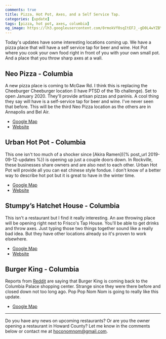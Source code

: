 ```yaml
---
comments: true
title: Pizza, Hot Pot, Axes, and a Self Service Tap.
categories: [update]
tags: [pizza, hot pot, axes, columbia]
og_image: https://lh3.googleusercontent.com/0rmokVf0sqItEFJ_-gD0L4wYZBYioPO8jzC_zco0jB5L0iSAPkmQZxLNSZkxahEOjH3cqZWgfv0XRt61uSEnUI7mILnwF6vw88pRkRiTPbZxHlO7jJCbnVzJbqF3LN0WIel2KuMGKQ=w400
---
```


Today's updates have some interesting locations coming up. We have a pizza place that will have a self service tap for beer and wine. Hot Pot where you cook your own food right in front of you with your own small pot. And a place that you throw sharp axes at a wall.

<!--more-->

## Neo Pizza - Columbia

A new pizza place is coming to McGaw Rd. I think this is replacing the Cheeburger Cheeburger location (I have PTSD of the 1lb challenge). Set to open January 2020. They'll provide artisan pizzas and paninis. A cool thing they say will have is a self-service tap for beer and wine. I've never seen that before. This will be the third Neo Pizza location as the others are in Annapolis and Bel Air.

* [Google Map](https://goo.gl/maps/96wdwnDimCvLjb9j9)
* [Website](https://neopizza.com/)

## Urban Hot Pot - Columbia

This one isn't too much of a shocker since [Akira Ramen]({% post_url 2019-09-12-updates %}) is opening up just a couple doors down. In Rockville, these businesses share owners and are also next to each other. Urban Hot Pot will provide all you can eat chinese style fondue. I don't know of a better way to describe hot pot but it is great to have in the winter time.

* [Google Map](https://goo.gl/maps/96wdwnDimCvLjb9j9)
* [Website](https://www.urbanhotpot.com/)

## Stumpy’s Hatchet House - Columbia

This isn't a restaurant but I find it really interesting. An axe throwing place will be opening right next to Frisco's Tap House. You'll be able to get drinks and throw axes. Just typing those two things together sound like a really bad idea. But they have other locations already so it's proven to work elsewhere.

* [Google Map](https://goo.gl/maps/BiYwNJBdhPpuXRqb6)
* [Website](https://stumpyshh.com/)

## Burger King - Columbia

Reports from [Reddit](https://www.reddit.com/r/ColumbiaMD/comments/dytjn4/burger_king_reopening_at_columbia_centre_park/) are saying that Burger King is coming back to the Columbia Palace shopping center. Strange since they were there before and closed down not too long ago. Pop Pop Nom Nom is going to really like this update. 

* [Google Map](https://goo.gl/maps/iq4T7Md6rpsXHQhV6)

----

Do you have any news on upcoming restaurants? Or are you the owner opening a restaurant in Howard County? Let me know in the comments below or contact me at [hoconomnom@gmail.com](mailto:hoconomnom@gmail.com).
